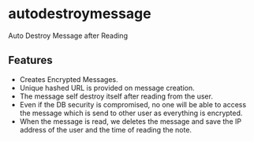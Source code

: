 # autodestroymessage
Auto Destroy Message after Reading

## Features
* Creates Encrypted Messages.
* Unique hashed URL is provided on message creation.
* The message self destroy itself after reading from the user.
* Even if the DB security is compromised, no one will be able to access the message which is send to other user as everything is encrypted.
* When the message is read, we deletes the message and save the IP address of the user and the time of reading the note.